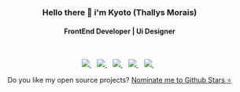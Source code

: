 <h3 align='center'>Hello there 👋 i'm Kyoto (Thallys Morais) </h3>
<h4 align='center'>FrontEnd Developer | Ui Designer</h4> <br/>

<p align='center'>
  
   <a href="https://gist.github.com/KyotodevIndie">
     <img src="https://img.shields.io/badge/-Gist-555859?style=for-the-badge&logo=Github&logoColor=white&link=https://gist.github.com/KyotodevIndie" />
  </a>&nbsp;&nbsp;
  
  <a href="https://www.linkedin.com/in/thallys-morais-a2a140167/">
    <img src="https://img.shields.io/badge/linkedin-%230077B5.svg?&style=for-the-badge&logo=linkedin&logoColor=white" />
  </a>&nbsp;&nbsp;
  
  <a href="mailto:kyotodevindie@gmail.com">
    <img src="https://img.shields.io/badge/Gmail-D14836?style=for-the-badge&logo=gmail&logoColor=white" />
  </a>&nbsp;&nbsp;
  
  <a href="https://twitter.com/DevKyoto">
    <img src="https://img.shields.io/badge/Twitter-1DA1F2?style=for-the-badge&logo=twitter&logoColor=white" />
  </a>&nbsp;&nbsp;
  
  <a href="https://medium.com/@vicentethallys">
    <img src="https://img.shields.io/badge/Medium-12100E?style=for-the-badge&logo=medium&logoColor=white" />
  </a>&nbsp;&nbsp;
   
  </p>
  
  <p align='center'>
  Do you like my open source projects? <a href='https://stars.github.com/nominate/'>Nominate me to Github Stars ⭐</a>
</p>

<!--
**kyotodevIndie/KyotodevIndie** is a ✨ _special_ ✨ repository because its `README.md` (this file) appears on your GitHub profile.

Here are some ideas to get you started:

- 🔭 I’m currently working on ...
- 🌱 I’m currently learning ...
- 👯 I’m looking to collaborate on ...
- 🤔 I’m looking for help with ...
- 💬 Ask me about ...
- 📫 How to reach me: ...
- 😄 Pronouns: ...
- ⚡ Fun fact: ...
-->
